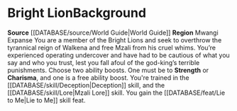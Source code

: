 ﻿---
id: '97'
name: Bright Lion
source: '[[DATABASE/source/World Guide|World Guide]]'
subcategory: regional

---
# Bright Lion<span class="item-type">Background</span>

**Source** [[DATABASE/source/World Guide|World Guide]] 
**Region** Mwangi Expanse
You are a member of the Bright Lions and seek to overthrow the tyrannical reign of Walkena and free Mzali from his cruel whims. You’re experienced operating undercover and have had to be cautious of what you say and who you trust, lest you fall afoul of the god-king’s terrible punishments.
Choose two ability boosts. One must be to **Strength** or **Charisma**, and one is a free ability boost.
You're trained in the [[DATABASE/skill/Deception|Deception]] skill, and the [[DATABASE/skill/Lore|Mzali Lore]] skill. You gain the [[DATABASE/feat/Lie to Me|Lie to Me]] skill feat.